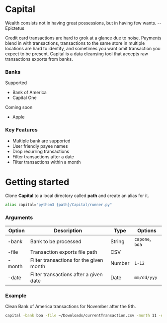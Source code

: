 # Capital
Wealth consists not in having great possessions, but in having few wants. --Epictetus

Credit card transactions are hard to grok at a glance due to noise. Payments blend in with transactions, transactions to the same store in multiple locations are hard to identify, and sometimes you want omit transaction you expect to be present. Capital is a data cleansing tool that accepts raw transactions exports from banks.

### __Banks__
Supported
- Bank of America
- Capital One
  
Coming soon
- Apple
### __Key Features__

- Multiple bank are supported
- User friendly payee names
- Drop recurring transactions
- Filter transactions after a date
- Filter transactions within a month

# __Getting started__
Clone __Capital__ to a local directory called __path__ and create an alias for it. 
```bash
alias capital="python3 {path}/Capital/runner.py"
```

### Arguments
| Option | Description |  Type  |  Options  |
| ------ | ----------- | ------ | -------- | 
| -bank  | Bank to be processed | String | `capone`, `boa` |
| -file  | Transaction exports file path | CSV |
| -month | Filter transactions for the given month | Number | `1-12` |
| -date | Filter transactions after a given date | Date | `mm/dd/yyy` |

### Example
Clean Bank of America transactions for November after the 9th.
```bash
capital -bank boa -file ~/Downloads/currentTransaction.csv -month 11 -date 11/9/2021
```



